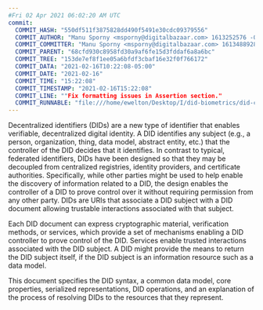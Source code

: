 ```yaml
---
#Fri 02 Apr 2021 06:02:20 AM UTC
commit:
  COMMIT_HASH: "550df511f3875828dd490f5491e30cdc09379556"
  COMMIT_AUTHOR: "Manu Sporny <msporny@digitalbazaar.com> 1613252576 -0500"
  COMMIT_COMMITTER: "Manu Sporny <msporny@digitalbazaar.com> 1613488928 -0500"
  COMMIT_PARENT: "68cfd930c8958fd30a9af6fe15d3fddaf6a8a6bc"
  COMMIT_TREE: "153de7ef8f1ee05a6bfdf3cbaf16e32f0f766172"
  COMMIT_DATA: "2021-02-16T10:22:08-05:00"
  COMMIT_DATE: "2021-02-16"
  COMMIT_TIME: "15:22:08"
  COMMIT_TIMESTAMP: "2021-02-16T15:22:08"
  COMMIT_LINE: ""Fix formatting issues in Assertion section."
  COMMIT_RUNNABLE: "file:///home/ewelton/Desktop/I/did-biometrics/did-core-dataset/analysis/gitinfo/550df511f3875828dd490f5491e30cdc09379556/snapshot/index.html"
---
```


<section id="abstract">
<p>
<a>Decentralized identifiers</a> (DIDs) are a new type of identifier that
enables verifiable, decentralized digital identity. A <a>DID</a> identifies any
subject (e.g., a person, organization, thing, data model, abstract entity, etc.)
that the controller of the <a>DID</a> decides that it identifies. In contrast to
typical, federated identifiers, <a>DIDs</a> have been designed so that they may
be decoupled from centralized registries, identity providers, and certificate
authorities. Specifically, while other parties might be used to help enable the
discovery of information related to a <a>DID</a>, the design enables the
controller of a <a>DID</a> to prove control over it without requiring permission
from any other party. <a>DIDs</a> are <a>URIs</a> that associate a <a>DID
subject</a> with a <a>DID document</a> allowing trustable interactions
associated with that subject.
    </p>
<p>
Each <a>DID document</a> can express cryptographic material, <a>verification
methods</a>, or <a>services</a>, which provide a set of mechanisms enabling a
<a>DID controller</a> to prove control of the <a>DID</a>. <a>Services</a> enable
trusted interactions associated with the <a>DID subject</a>. A <a>DID</a> might
provide the means to return the <a>DID subject</a> itself, if the <a>DID
subject</a> is an information resource such as a data model.
    </p>
<p>
This document specifies the DID syntax, a common data model, core properties,
serialized representations, DID operations, and an explanation of the process
of resolving DIDs to the resources that they represent.
    </p>
</section>

